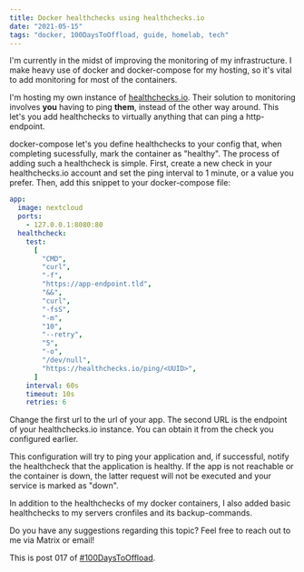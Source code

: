 ```yaml
---
title: Docker healthchecks using healthchecks.io
date: "2021-05-15"
tags: "docker, 100DaysToOffload, guide, homelab, tech"
---
```


I'm currently in the midst of improving the monitoring of my infrastructure. I
make heavy use of docker and docker-compose for my hosting, so it's vital to add
monitoring for most of the containers.

I'm hosting my own instance of [healthchecks.io](https://healthchecks.io/).
Their solution to monitoring involves **you** having to ping **them**, instead
of the other way around. This let's you add healthchecks to virtually anything
that can ping a http-endpoint.

docker-compose let's you define healthchecks to your config that, when
completing sucessfully, mark the container as "healthy". The process of adding
such a healthcheck is simple. First, create a new check in your healthchecks.io
account and set the ping interval to 1 minute, or a value you prefer. Then, add
this snippet to your docker-compose file:

```yaml
app:
  image: nextcloud
  ports:
    - 127.0.0.1:8080:80
  healthcheck:
    test:
      [
        "CMD",
        "curl",
        "-f",
        "https://app-endpoint.tld",
        "&&",
        "curl",
        "-fsS",
        "-m",
        "10",
        "--retry",
        "5",
        "-o",
        "/dev/null",
        "https://healthchecks.io/ping/<UUID>",
      ]
    interval: 60s
    timeout: 10s
    retries: 6
```

Change the first url to the url of your app. The second URL is the endpoint of
your healthchecks.io instance. You can obtain it from the check you configured
earlier.

This configuration will try to ping your application and, if successful, notify
the healthcheck that the application is healthy. If the app is not reachable or
the container is down, the latter request will not be executed and your service
is marked as "down".

In addition to the healthchecks of my docker containers, I also added basic
healthchecks to my servers cronfiles and its backup-commands.

Do you have any suggestions regarding this topic? Feel free to reach out to me
via Matrix or email!

This is post 017 of [#100DaysToOffload](https://100daystooffload.com/).
